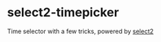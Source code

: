 select2-timepicker
===========

Time selector with a few tricks, powered by [select2](https://github.com/ivaynberg/select2)
